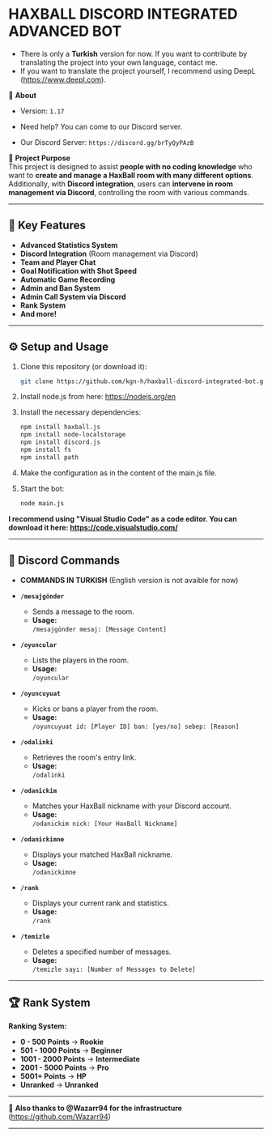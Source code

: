 # HAXBALL DISCORD INTEGRATED ADVANCED BOT

- There is only a **Turkish** version for now. If you want to contribute by translating the project into your own language, contact me.
- If you want to translate the project yourself, I recommend using DeepL (https://www.deepl.com).

🎉 **About**  
- Version: `1.17`
  
- Need help? You can come to our Discord server.
- Our Discord Server: `https://discord.gg/brTyQyPAzB`

🎉 **Project Purpose**  
This project is designed to assist **people with no coding knowledge** who want to **create and manage a HaxBall room with many different options**. Additionally, with **Discord integration**, users can **intervene in room management via Discord**, controlling the room with various commands.

---

## 🚀 **Key Features**

- **Advanced Statistics System**
- **Discord Integration** (Room management via Discord)
- **Team and Player Chat**
- **Goal Notification with Shot Speed**
- **Automatic Game Recording**
- **Admin and Ban System**
- **Admin Call System via Discord**
- **Rank System**
- **And more!**

---

## ⚙️ **Setup and Usage**

1. Clone this repository (or download it):
    ```bash
    git clone https://github.com/kgn-h/haxball-discord-integrated-bot.git
    ```

2. Install node.js from here: https://nodejs.org/en

3. Install the necessary dependencies:
    ```bash
    npm install haxball.js
    npm install node-localstorage
    npm install discord.js
    npm install fs
    npm install path
    ```

4. Make the configuration as in the content of the main.js file.

5. Start the bot:
    ```bash
    node main.js
    ```

**I recommend using "Visual Studio Code" as a code editor. You can download it here: https://code.visualstudio.com/**

---

## 📝 **Discord Commands**

- **COMMANDS IN TURKISH** (English version is not avaible for now)

- **`/mesajgönder`**  
  - Sends a message to the room.  
  - **Usage:**  
    `/mesajgönder mesaj: [Message Content]`

- **`/oyuncular`**  
  - Lists the players in the room.  
  - **Usage:**  
    `/oyuncular`

- **`/oyuncuyuat`**  
  - Kicks or bans a player from the room.  
  - **Usage:**  
    `/oyuncuyuat id: [Player ID] ban: [yes/no] sebep: [Reason]`

- **`/odalinki`**  
  - Retrieves the room's entry link.  
  - **Usage:**  
    `/odalinki`

- **`/odanickim`**  
  - Matches your HaxBall nickname with your Discord account.  
  - **Usage:**  
    `/odanickim nick: [Your HaxBall Nickname]`

- **`/odanickimne`**  
  - Displays your matched HaxBall nickname.  
  - **Usage:**  
    `/odanickimne`

- **`/rank`**  
  - Displays your current rank and statistics.  
  - **Usage:**  
    `/rank`

- **`/temizle`**  
  - Deletes a specified number of messages.  
  - **Usage:**  
    `/temizle sayı: [Number of Messages to Delete]`

---

## 🏆 **Rank System**

**Ranking System:**

- **0 - 500 Points** → **Rookie**
- **501 - 1000 Points** → **Beginner**
- **1001 - 2000 Points** → **Intermediate**
- **2001 - 5000 Points** → **Pro**
- **5001+ Points** → **HP**
- **Unranked** → **Unranked**

---

🎉 **Also thanks to @Wazarr94 for the infrastructure** (https://github.com/Wazarr94)

---

